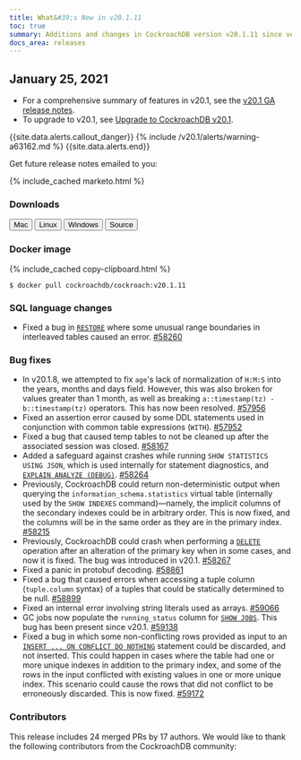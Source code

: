 ```yaml
---
title: What&#39;s New in v20.1.11
toc: true
summary: Additions and changes in CockroachDB version v20.1.11 since version v20.1.10
docs_area: releases 
---
```


## January 25, 2021

- For a comprehensive summary of features in v20.1, see the [v20.1 GA release notes](v20.1.0.html).
- To upgrade to v20.1, see [Upgrade to CockroachDB v20.1](../v20.1/upgrade-cockroach-version.html).

{{site.data.alerts.callout_danger}}
{% include /v20.1/alerts/warning-a63162.md %}
{{site.data.alerts.end}}

Get future release notes emailed to you:

{% include_cached marketo.html %}

### Downloads

<div id="os-tabs" class="clearfix">
    <a href="https://binaries.cockroachdb.com/cockroach-v20.1.11.darwin-10.9-amd64.tgz"><button id="mac" data-eventcategory="mac-binary-release-notes">Mac</button></a>
    <a href="https://binaries.cockroachdb.com/cockroach-v20.1.11.linux-amd64.tgz"><button id="linux" data-eventcategory="linux-binary-release-notes">Linux</button></a>
    <a href="https://binaries.cockroachdb.com/cockroach-v20.1.11.windows-6.2-amd64.zip"><button id="windows" data-eventcategory="windows-binary-release-notes">Windows</button></a>
    <a href="https://binaries.cockroachdb.com/cockroach-v20.1.11.src.tgz"><button id="source" data-eventcategory="source-release-notes">Source</button></a>
</div>

### Docker image

{% include_cached copy-clipboard.html %}
~~~shell
$ docker pull cockroachdb/cockroach:v20.1.11
~~~

### SQL language changes

- Fixed a bug in [`RESTORE`](../v20.1/restore.html) where some unusual range boundaries in interleaved tables caused an error. [#58260][#58260]

### Bug fixes

- In v20.1.8, we attempted to fix `age`'s lack of normalization of `H:M:S` into the years, months and days field. However, this was also broken for values greater than 1 month, as well as breaking `a::timestamp(tz) - b::timestamp(tz)` operators. This has now been resolved. [#57956][#57956]
- Fixed an assertion error caused by some DDL statements used in conjunction with common table expressions (`WITH`). [#57952][#57952]
- Fixed a bug that caused temp tables to not be cleaned up after the associated session was closed. [#58167][#58167]
- Added a safeguard against crashes while running `SHOW STATISTICS USING JSON`, which is used internally for statement diagnostics, and [`EXPLAIN ANALYZE (DEBUG)`](../v20.1/explain-analyze.html). [#58264][#58264]
- Previously, CockroachDB could return non-deterministic output when querying the `information_schema.statistics` virtual table (internally used by the `SHOW INDEXES` command)—namely, the implicit columns of the secondary indexes could be in arbitrary order. This is now fixed, and the columns will be in the same order as they are in the primary index. [#58215][#58215]
- Previously, CockroachDB could crash when performing a [`DELETE`](../v20.1/delete.html) operation after an alteration of the primary key when in some cases, and now it is fixed. The bug was introduced in v20.1. [#58267][#58267]
- Fixed a panic in protobuf decoding. [#58861][#58861]
- Fixed a bug that caused errors when accessing a tuple column (`tuple.column` syntax) of a tuples that could be statically determined to be null. [#58899][#58899]
- Fixed an internal error involving string literals used as arrays. [#59066][#59066]
- GC jobs now populate the `running_status` column for [`SHOW JOBS`](../v20.1/show-jobs.html). This bug has been present since v20.1. [#59138][#59138]
- Fixed a bug in which some non-conflicting rows provided as input to an [`INSERT ... ON CONFLICT DO NOTHING`](../v20.1/insert.html) statement could be discarded, and not inserted. This could happen in cases where the table had one or more unique indexes in addition to the primary index, and some of the rows in the input conflicted with existing values in one or more unique index. This scenario could cause the rows that did not conflict to be erroneously discarded. This is now fixed. [#59172][#59172]

### Contributors

This release includes 24 merged PRs by 17 authors.
We would like to thank the following contributors from the CockroachDB community:

[#57952]: https://github.com/cockroachdb/cockroach/pull/57952
[#57956]: https://github.com/cockroachdb/cockroach/pull/57956
[#58052]: https://github.com/cockroachdb/cockroach/pull/58052
[#58167]: https://github.com/cockroachdb/cockroach/pull/58167
[#58215]: https://github.com/cockroachdb/cockroach/pull/58215
[#58260]: https://github.com/cockroachdb/cockroach/pull/58260
[#58264]: https://github.com/cockroachdb/cockroach/pull/58264
[#58267]: https://github.com/cockroachdb/cockroach/pull/58267
[#58861]: https://github.com/cockroachdb/cockroach/pull/58861
[#58899]: https://github.com/cockroachdb/cockroach/pull/58899
[#59066]: https://github.com/cockroachdb/cockroach/pull/59066
[#59138]: https://github.com/cockroachdb/cockroach/pull/59138
[#59172]: https://github.com/cockroachdb/cockroach/pull/59172
[d076397a4]: https://github.com/cockroachdb/cockroach/commit/d076397a4

